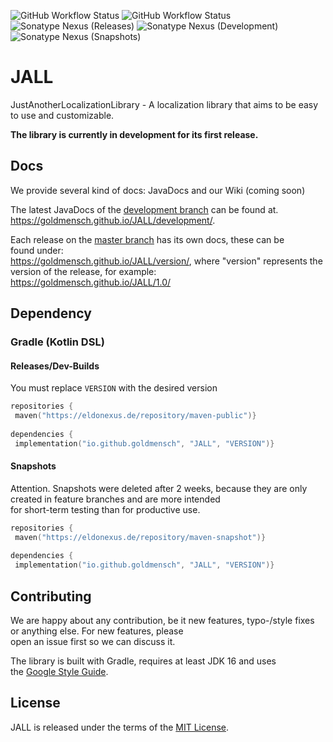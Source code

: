 ![GitHub Workflow Status](https://img.shields.io/github/workflow/status/goldmensch/JALL/Verify%20state?style=for-the-badge&label=Build)
![GitHub Workflow Status](https://img.shields.io/github/workflow/status/goldmensch/JALL/Publish%20to%20Nexus?style=for-the-badge&label=Publish)
![Sonatype Nexus (Releases)](https://img.shields.io/nexus/maven-releases/io.github.goldmensch/JALL?label=Release&logo=Release&server=https%3A%2F%2Feldonexus.de&style=for-the-badge)
![Sonatype Nexus (Development)](https://img.shields.io/nexus/maven-dev/io.github.goldmensch/JALL?label=DEV&logo=Release&server=https%3A%2F%2Feldonexus.de&style=for-the-badge)
![Sonatype Nexus (Snapshots)](https://img.shields.io/nexus/s/io.github.goldmensch/JALL?color=orange&label=Snapshot&server=https%3A%2F%2Feldonexus.de&style=for-the-badge)

# JALL

JustAnotherLocalizationLibrary - A localization library that aims to be easy to use and customizable.

**The library is currently in development for its first release.**

## Docs

We provide several kind of docs: JavaDocs and our Wiki (coming soon)

The latest JavaDocs of the [development branch](https://github.com/Goldmensch/JALL/tree/development) can be found at.  
https://goldmensch.github.io/JALL/development/.

Each release on the [master branch](https://github.com/Goldmensch/JALL/tree/masster) has its own docs, these can be  
found under:  
https://goldmensch.github.io/JALL/version/, where "version" represents the version of the release, for example:  
https://goldmensch.github.io/JALL/1.0/

## Dependency

### Gradle (Kotlin DSL)

#### Releases/Dev-Builds

You must replace `VERSION` with the desired version

```kotlin  
repositories {  
 maven("https://eldonexus.de/repository/maven-public")}  
  
dependencies {  
 implementation("io.github.goldmensch", "JALL", "VERSION")}  
```  

#### Snapshots

Attention. Snapshots were deleted after 2 weeks, because they are only created in feature branches and are more intended  
for short-term testing than for productive use.

```kotlin  
repositories {  
 maven("https://eldonexus.de/repository/maven-snapshot")}  
  
dependencies {  
 implementation("io.github.goldmensch", "JALL", "VERSION")}  
```  

## Contributing

We are happy about any contribution, be it new features, typo-/style fixes or anything else. For new features, please  
open an issue first so we can discuss it.

The library is built with Gradle, requires at least JDK 16 and uses  
the [Google Style Guide](https://google.github.io/styleguide/javaguide.html).

## License

JALL is released under the terms of the [MIT License](https://github.com/Goldmensch/JALL/blob/master/LICENSE).
